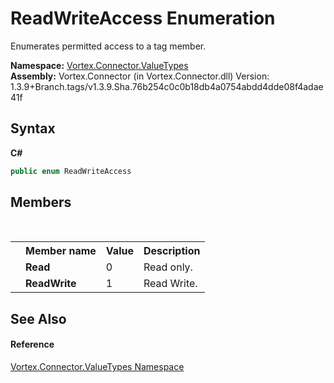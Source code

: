 # ReadWriteAccess Enumeration
 

Enumerates permitted access to a tag member.

**Namespace:**&nbsp;<a href="N_Vortex_Connector_ValueTypes.md">Vortex.Connector.ValueTypes</a><br />**Assembly:**&nbsp;Vortex.Connector (in Vortex.Connector.dll) Version: 1.3.9+Branch.tags/v1.3.9.Sha.76b254c0c0b18db4a0754abdd4dde08f4adae41f

## Syntax

**C#**<br />
``` C#
public enum ReadWriteAccess
```


## Members
&nbsp;<table><tr><th></th><th>Member name</th><th>Value</th><th>Description</th></tr><tr><td /><td target="F:Vortex.Connector.ValueTypes.ReadWriteAccess.Read">**Read**</td><td>0</td><td>Read only.</td></tr><tr><td /><td target="F:Vortex.Connector.ValueTypes.ReadWriteAccess.ReadWrite">**ReadWrite**</td><td>1</td><td>Read Write.</td></tr></table>

## See Also


#### Reference
<a href="N_Vortex_Connector_ValueTypes.md">Vortex.Connector.ValueTypes Namespace</a><br />